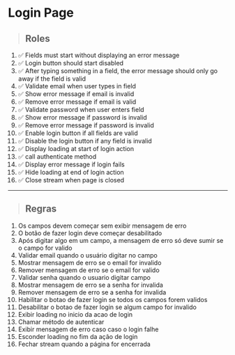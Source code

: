 # Login Page

> ## Roles
1. ✅ Fields must start without displaying an error message
2. ✅ Login button should start disabled
3. ✅ After typing something in a field, the error message should only go away if the field is valid
4. ✅ Validate email when user types in field
5. ✅ Show error message if email is invalid
6. ✅ Remove error message if email is valid
7. ✅ Validate password when user enters field
8. ✅ Show error message if password is invalid
9. ✅ Remove error message if password is invalid
10. ✅ Enable login button if all fields are valid
11. ✅ Disable the login button if any field is invalid
12. ✅ Display loading at start of login action
13. ✅ call authenticate method
14. ✅ Display error message if login fails
15. ✅ Hide loading at end of login action
16. ✅ Close stream when page is closed

_____________________________________________________________________

> ## Regras
1. Os campos devem começar sem exibir mensagem de erro
2. O botão de fazer login deve começar desabilitado
3. Após digitar algo em um campo, a mensagem de erro só deve sumir se o campo for valido
4. Validar email quando o usuário digitar no campo
5. Mostrar mensagem de erro se o email for invalido
6. Remover mensagem de erro se o email for valido
7. Validar senha quando o usuario digitar campo
8. Mostrar mensagem de erro se a senha for invalida
9. Remover mensagem de erro se a senha for invalida
10. Habilitar o botao de fazer login se todos os campos forem validos
11. Desabilitar o botao de fazer login se algum campo for invalido
12. Exibir loading no inicio da acao de login
13. Chamar método de autenticar
14. Exibir mensagem de erro caso caso o login falhe
15. Esconder loading no fim da ação de login
16. Fechar stream quando a página for encerrada
